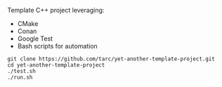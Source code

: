 Template C++ project leveraging:

- CMake
- Conan
- Google Test
- Bash scripts for automation

```console
git clone https://github.com/tarc/yet-another-template-project.git
cd yet-another-template-project
./test.sh
./run.sh
```
